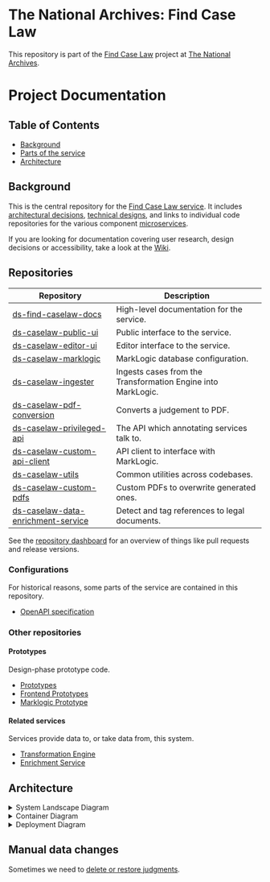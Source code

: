 # The National Archives: Find Case Law

This repository is part of the [Find Case Law](https://caselaw.nationalarchives.gov.uk/) project at [The National Archives](https://www.nationalarchives.gov.uk/).

# Project Documentation

## Table of Contents

- [Background](#background)
- [Parts of the service](#parts-of-the-service)
- [Architecture](#architecture)

## Background

This is the central repository for the [Find Case Law service](https://caselaw.nationalarchives.gov.uk/). It includes [architectural decisions](https://github.com/nationalarchives/ds-find-caselaw-docs/tree/main/doc/adr), [technical designs](https://github.com/nationalarchives/ds-find-caselaw-docs/tree/main/doc/arch), and links to individual code repositories for the various component [microservices](doc/adr/0002-use-a-microservice-architecture.md).

If you are looking for documentation covering user research, design decisions or accessibility, take a look at the [Wiki](https://github.com/nationalarchives/ds-find-caselaw-docs/wiki).

## Repositories

<!-- Begin list of repositories -->
<!-- This section is automatically generated from scripts/build_repo_lists. You shouldn't edit it manually. -->
| Repository | Description |
| --- | --- |
| [ds-find-caselaw-docs](https://github.com/nationalarchives/ds-find-caselaw-docs) | High-level documentation for the service. |
| [ds-caselaw-public-ui](https://github.com/nationalarchives/ds-caselaw-public-ui) | Public interface to the service. |
| [ds-caselaw-editor-ui](https://github.com/nationalarchives/ds-caselaw-editor-ui) | Editor interface to the service. |
| [ds-caselaw-marklogic](https://github.com/nationalarchives/ds-caselaw-marklogic) | MarkLogic database configuration. |
| [ds-caselaw-ingester](https://github.com/nationalarchives/ds-caselaw-ingester) | Ingests cases from the Transformation Engine into MarkLogic. |
| [ds-caselaw-pdf-conversion](https://github.com/nationalarchives/ds-caselaw-pdf-conversion) | Converts a judgement to PDF. |
| [ds-caselaw-privileged-api](https://github.com/nationalarchives/ds-caselaw-privileged-api) | The API which annotating services talk to. |
| [ds-caselaw-custom-api-client](https://github.com/nationalarchives/ds-caselaw-custom-api-client) | API client to interface with MarkLogic. |
| [ds-caselaw-utils](https://github.com/nationalarchives/ds-caselaw-utils) | Common utilities across codebases. |
| [ds-caselaw-custom-pdfs](https://github.com/nationalarchives/ds-caselaw-custom-pdfs) | Custom PDFs to overwrite generated ones. |
| [ds-caselaw-data-enrichment-service](https://github.com/nationalarchives/ds-caselaw-data-enrichment-service) | Detect and tag references to legal documents. |
<!-- End list of repositories -->

See the [repository dashboard](/repo-dashboard.md) for an overview of things like pull requests and release versions.

### Configurations

For historical reasons, some parts of the service are contained in this repository.

* [OpenAPI specification](https://github.com/nationalarchives/ds-find-caselaw-docs/tree/main/doc/openapi)

### Other repositories

#### Prototypes

Design-phase prototype code.

* [Prototypes](https://github.com/nationalarchives/ds-caselaw-prototypes)
* [Frontend Prototypes](https://github.com/nationalarchives/ds-caselaw-frontend)
* [Marklogic Prototype](https://github.com/mangiafico/tna-judgments-website)

#### Related services

Services provide data to, or take data from, this system.

* [Transformation Engine](https://github.com/nationalarchives/da-transform-dev-documentation/blob/develop/editorial-system-integration/README.md)
* [Enrichment Service](https://github.com/nationalarchives/ds-caselaw-data-enrichment-service)

## Architecture

<details>
  <summary>System Landscape Diagram</summary>

  ![System Landscape Diagram](doc/arch/images/System%20Landscape.png)
</details>

<details>
  <summary>Container Diagram</summary>

  ![Container Diagram](doc/arch/images/Container%20Diagram.png)
</details>

<details>
  <summary>Deployment Diagram</summary>

  ![Deployment Diagram](doc/arch/images/Deployment%20Diagram.png)
</details>

## Manual data changes

Sometimes we need to [delete or restore judgments](doc/changing-judgments/changing-judgments.md).

